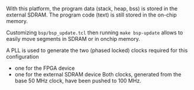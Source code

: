 With this platform, the program data (stack, heap, bss) is stored in the external SDRAM.
The program code (text) is still stored in the on-chip memory.

Customizing `bsp/bsp_update.tcl` then running `make bsp-update` allows to easily move 
segments in SDRAM or in onchip memory.

A PLL is used to generate the two (phased locked) clocks required for this configuration
- one for the FPGA device 
- one for the external SDRAM device
Both clocks, generated from the base 50 MHz clock, have been pushed to 100 MHz.
